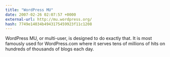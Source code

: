 ```yaml
---
title: "WordPress MU"
date: 2007-02-26 02:07:57 +0000
external-url: http://mu.wordpress.org/
hash: 7749e14034b4943175459923f11c1208
---
```


WordPress MU, or multi-user, is designed to do exactly that. It is most famously used for WordPress.com where it serves tens of millions of hits on hundreds of thousands of blogs each day.
